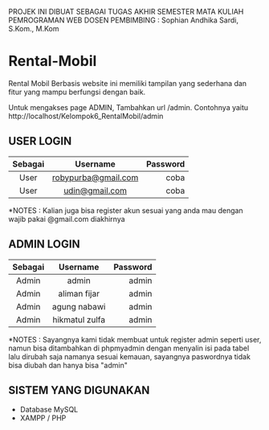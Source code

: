 PROJEK INI DIBUAT SEBAGAI TUGAS AKHIR SEMESTER MATA KULIAH PEMROGRAMAN WEB
DOSEN PEMBIMBING : Sophian Andhika Sardi, S.Kom., M.Kom

# Rental-Mobil
Rental Mobil Berbasis website ini memiliki tampilan yang sederhana dan fitur yang mampu berfungsi dengan baik.

Untuk mengakses page ADMIN, Tambahkan url /admin. Contohnya yaitu  http://localhost/Kelompok6_RentalMobil/admin

## USER LOGIN
|   Sebagai   |     Username         | Password |
|:-----------:|:--------------------:|---------:|
|     User    |  robypurba@gmail.com |   coba   |
|     User    |  udin@gmail.com      |   coba   |
*NOTES : Kalian juga bisa register akun sesuai yang anda mau dengan wajib pakai @gmail.com diakhirnya


## ADMIN LOGIN
|   Sebagai    |     Username        | Password |
|:------------:|:-------------------:|---------:|
|    Admin     |    admin            |  admin    |
|    Admin     |    aliman fijar     |  admin    |
|    Admin     |    agung nabawi     |  admin    |
|    Admin     |    hikmatul zulfa   |  admin    |
*NOTES : Sayangnya kami tidak membuat untuk register admin seperti user, namun bisa ditambahkan di phpmyadmin dengan menyalin isi pada tabel lalu dirubah saja namanya sesuai kemauan, sayangnya paswordnya tidak bisa diubah dan hanya bisa "admin"

## SISTEM YANG DIGUNAKAN
- Database MySQL
- XAMPP / PHP 
